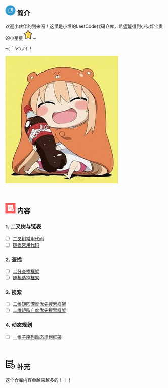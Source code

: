 
## ![](https://github.com/Lxy417165709/LeetCode-Golang/blob/master/images/jianjie.png)   简介
欢迎小伙伴的到来呀！这里是小埋的LeetCode代码仓库，希望能得到小伙伴宝贵的小星星![](https://github.com/Lxy417165709/LeetCode-Golang/blob/master/images/star.png)~

━(*｀∀´*)ノ亻!

![](https://github.com/Lxy417165709/LeetCode-Golang/blob/master/images/xiaomai.jpg)

<br>

## ![](https://github.com/Lxy417165709/LeetCode-Golang/blob/master/images/context1.png)   内容
### 1. 二叉树与链表
- [ ] [二叉树常用代码](https://github.com/Lxy417165709/LeetCode-Golang/blob/master/%E9%93%BE%E8%A1%A8%E3%80%81%E6%A0%91/%E6%A0%91/README.md)
- [ ] [链表常用代码](https://github.com/Lxy417165709/LeetCode-Golang/blob/master/%E9%93%BE%E8%A1%A8%E3%80%81%E6%A0%91/%E9%93%BE%E8%A1%A8/README.md)

### 2. 查找
- [ ] [二分查找框架](https://github.com/Lxy417165709/LeetCode-Golang/blob/master/%E6%9F%A5%E6%89%BE%E3%80%81%E6%8E%92%E5%BA%8F%E3%80%81%E5%93%88%E5%B8%8C%E3%80%81%E8%B4%AA%E5%BF%83/%E6%9F%A5%E6%89%BE/%E4%BA%8C%E5%88%86%E6%9F%A5%E6%89%BE/README.md)
- [ ] [随机选择框架](https://github.com/Lxy417165709/LeetCode-Golang/blob/master/%E6%9F%A5%E6%89%BE%E3%80%81%E6%8E%92%E5%BA%8F%E3%80%81%E5%93%88%E5%B8%8C%E3%80%81%E8%B4%AA%E5%BF%83/%E6%9F%A5%E6%89%BE/%E9%9A%8F%E6%9C%BA%E9%80%89%E6%8B%A9/README.md)

### 3. 搜索
- [ ] [二维矩阵深度优先搜索框架](https://github.com/Lxy417165709/LeetCode-Golang/blob/master/%E5%8A%A8%E6%80%81%E8%A7%84%E5%88%92%E3%80%81%E6%90%9C%E7%B4%A2/%E6%90%9C%E7%B4%A2/%E6%B7%B1%E5%BA%A6%E4%BC%98%E5%85%88%E6%90%9C%E7%B4%A2/README.md)
- [ ] [二维矩阵广度优先搜索框架](https://github.com/Lxy417165709/LeetCode-Golang/tree/master/%E5%8A%A8%E6%80%81%E8%A7%84%E5%88%92%E3%80%81%E6%90%9C%E7%B4%A2/%E6%90%9C%E7%B4%A2/%E5%B9%BF%E5%BA%A6%E4%BC%98%E5%85%88%E6%90%9C%E7%B4%A2)

### 4. 动态规划
- [ ] [一维子序列动态规划框架](https://github.com/Lxy417165709/LeetCode-Golang/blob/master/%E5%8A%A8%E6%80%81%E8%A7%84%E5%88%92%E3%80%81%E6%90%9C%E7%B4%A2/%E5%8A%A8%E6%80%81%E8%A7%84%E5%88%92/%E5%AD%90%E5%BA%8F%E5%88%97%E9%97%AE%E9%A2%98/%E4%B8%80%E7%BB%B4%E5%AD%90%E5%BA%8F%E5%88%97%E9%97%AE%E9%A2%98/README.md)

<br>

## ![](https://github.com/Lxy417165709/LeetCode-Golang/blob/master/images/add.png)   补充
这个仓库内容会越来越多的！！！